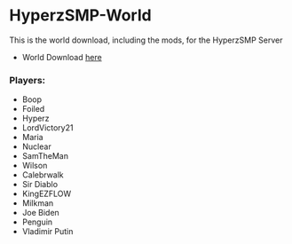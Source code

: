 # HyperzSMP-World
This is the world download, including the mods, for the HyperzSMP Server

- World Download [here](https://drive.google.com/file/d/1gg5tdgwbbng0nECOw204Vw7m62vKn8La/view?usp=sharing)

### Players:

- Boop
- Foiled
- Hyperz
- LordVictory21
- Maria
- Nuclear
- SamTheMan
- Wilson
- Calebrwalk
- Sir Diablo
- KingEZFLOW
- Milkman
- Joe Biden
- Penguin
- Vladimir Putin
